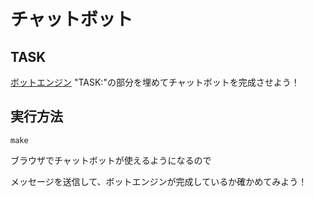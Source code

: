 # チャットボット

## TASK

[ボットエンジン](cgi-bin/botengine.py) "TASK:"の部分を埋めてチャットボットを完成させよう！

## 実行方法

```
make
```

ブラウザでチャットボットが使えるようになるので

メッセージを送信して、ボットエンジンが完成しているか確かめてみよう！
